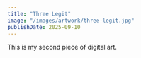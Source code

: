 ```yaml
---
title: "Three Legit"
image: "/images/artwork/three-legit.jpg"
publishDate: 2025-09-10
---
```


This is my second piece of digital art.